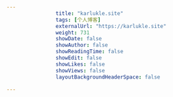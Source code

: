 ---
                title: "karlukle.site"
                tags: [个人博客]
                externalUrl: "https://karlukle.site"
                weight: 731
                showDate: false
                showAuthor: false
                showReadingTime: false
                showEdit: false
                showLikes: false
                showViews: false
                layoutBackgroundHeaderSpace: false
                ---

